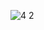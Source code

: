 ![4 2](https://cloud.githubusercontent.com/assets/16961604/13042854/ce4d0882-d3e9-11e5-9140-d63fa86b9b21.png)
